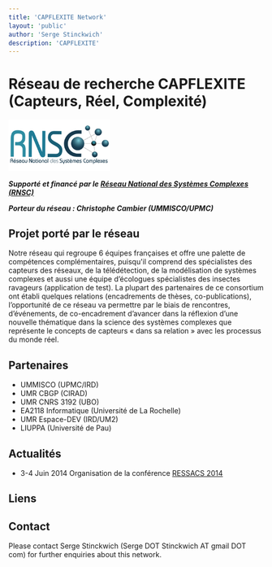 ```yaml
---
title: 'CAPFLEXITE Network'
layout: 'public'
author: 'Serge Stinckwich'
description: 'CAPFLEXITE'
---
```

# Réseau de recherche CAPFLEXITE (Capteurs, Réel, Complexité)


<img src="/images/logo-RNSC-small-72dpi.png" width="200" class="img-rounded">

***Supporté et financé par le [Réseau National des Systèmes Complexes (RNSC)](http://rnsc.fr/reseaux)***

***Porteur du réseau : Christophe Cambier (UMMISCO/UPMC)***

## Projet porté par le réseau

Notre réseau qui regroupe 6 équipes françaises et offre une palette de compétences complémentaires, puisqu'il comprend des spécialistes des capteurs des réseaux, de la télédétection, de la modélisation de systèmes complexes et aussi une équipe d’écologues spécialistes des insectes ravageurs (application de test). La plupart des  partenaires de ce consortium ont établi quelques relations (encadrements de thèses, co-publications), l’opportunité de ce réseau va permettre par le biais de rencontres, d’événements, de co-encadrement d’avancer dans la réflexion d’une nouvelle thématique dans la science des systèmes complexes que représente le concepts de capteurs « dans sa relation » avec les processus du monde réel.

## Partenaires
* UMMISCO (UPMC/IRD)
* UMR CBGP (CIRAD)
* UMR CNRS 3192 (UBO)
* EA2118 Informatique (Université de La Rochelle)
* UMR Espace-DEV (IRD/UM2)
* LIUPPA (Université de Pau)

## Actualités

* 3-4 Juin 2014 Organisation de la conférence [RESSACS 2014](http://www.doesnotunderstand.org/RESSACS2014/)
 
## Liens
 
## Contact
Please contact Serge Stinckwich (Serge DOT Stinckwich AT gmail DOT com) for further enquiries about this network.